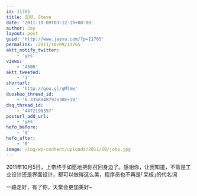 ```yaml
---
id: 11765
title: 走好，Steve
date: '2011-10-09T03:12:19+08:00'
author: Jay
layout: post
guid: 'http://www.jayxu.com/?p=11765'
permalink: /2011/10/09/11765
aktt_notify_twitter:
    - 'yes'
views:
    - '4506'
aktt_tweeted:
    - '1'
shorturl:
    - 'http://goo.gl/qMlmw'
duoshuo_thread_id:
    - '6.3356048792638E+18'
dsq_thread_id:
    - '4472196357'
posturl_add_url:
    - 'yes'
hefo_before:
    - '0'
hefo_after:
    - '0'
image: /log/wp-content/uploads/2011/10/jobs.jpg
---
```


<!-- wp:paragraph -->
<p>2011年10月5日，上帝终于如愿地把你召回身边了。感谢你，让我知道，不管是工业设计还是界面设计，都可以做得这么美，程序员也不再是｢呆板｣的代名词</p>
<!-- /wp:paragraph -->

<!-- wp:paragraph -->
<p>一路走好，有了你，天堂会更加美好~</p>
<!-- /wp:paragraph -->

<!-- wp:image {"linkDestination":"media"} -->
<figure class="wp-block-image"><a href="http://www.jayxu.com/log/wp-content/uploads/2011/10/Apple.png"><img src="http://www.jayxu.com/log/wp-content/uploads/2011/10/Apple.png" alt=""/></a></figure>
<!-- /wp:image -->

<!-- wp:image {"linkDestination":"media"} -->
<figure class="wp-block-image"><a href="http://www.jayxu.com/log/wp-content/uploads/2011/10/Apple-Remembering-Steve-Jobs.png"><img src="http://www.jayxu.com/log/wp-content/uploads/2011/10/Apple-Remembering-Steve-Jobs.png" alt=""/></a></figure>
<!-- /wp:image -->

<!-- wp:image {"linkDestination":"media"} -->
<figure class="wp-block-image"><a href="http://www.jayxu.com/log/wp-content/uploads/2011/10/Apple-缅怀-Steve-Jobs.png"><img src="http://www.jayxu.com/log/wp-content/uploads/2011/10/Apple-缅怀-Steve-Jobs.png" alt=""/></a></figure>
<!-- /wp:image -->